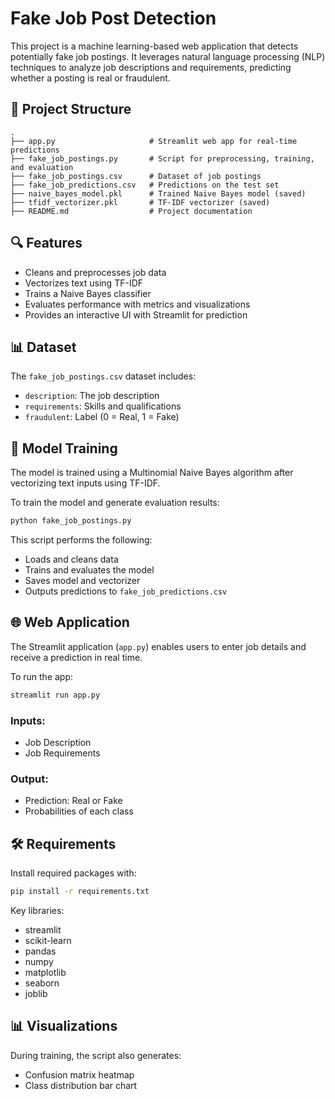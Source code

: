 # Fake Job Post Detection

This project is a machine learning-based web application that detects potentially fake job postings. It leverages natural language processing (NLP) techniques to analyze job descriptions and requirements, predicting whether a posting is real or fraudulent.

## 📁 Project Structure

```
.
├── app.py                     # Streamlit web app for real-time predictions
├── fake_job_postings.py       # Script for preprocessing, training, and evaluation
├── fake_job_postings.csv      # Dataset of job postings
├── fake_job_predictions.csv   # Predictions on the test set
├── naive_bayes_model.pkl      # Trained Naive Bayes model (saved)
├── tfidf_vectorizer.pkl       # TF-IDF vectorizer (saved)
├── README.md                  # Project documentation
```

## 🔍 Features

* Cleans and preprocesses job data
* Vectorizes text using TF-IDF
* Trains a Naive Bayes classifier
* Evaluates performance with metrics and visualizations
* Provides an interactive UI with Streamlit for prediction

## 📊 Dataset

The `fake_job_postings.csv` dataset includes:

* `description`: The job description
* `requirements`: Skills and qualifications
* `fraudulent`: Label (0 = Real, 1 = Fake)

## 🧠 Model Training

The model is trained using a Multinomial Naive Bayes algorithm after vectorizing text inputs using TF-IDF.

To train the model and generate evaluation results:

```bash
python fake_job_postings.py
```

This script performs the following:

* Loads and cleans data
* Trains and evaluates the model
* Saves model and vectorizer
* Outputs predictions to `fake_job_predictions.csv`

## 🌐 Web Application

The Streamlit application (`app.py`) enables users to enter job details and receive a prediction in real time.

To run the app:

```bash
streamlit run app.py
```

### Inputs:

* Job Description
* Job Requirements

### Output:

* Prediction: Real or Fake
* Probabilities of each class

## 🛠️ Requirements

Install required packages with:

```bash
pip install -r requirements.txt
```

Key libraries:

* streamlit
* scikit-learn
* pandas
* numpy
* matplotlib
* seaborn
* joblib

## 📊 Visualizations

During training, the script also generates:

* Confusion matrix heatmap
* Class distribution bar chart

